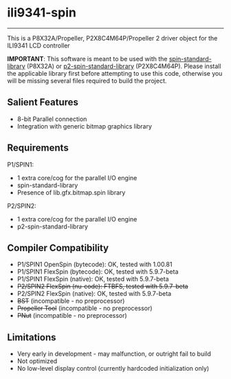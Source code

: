 # ili9341-spin 
--------------

This is a P8X32A/Propeller, P2X8C4M64P/Propeller 2 driver object for the ILI9341 LCD controller

**IMPORTANT**: This software is meant to be used with the [spin-standard-library](https://github.com/avsa242/spin-standard-library) (P8X32A) or [p2-spin-standard-library](https://github.com/avsa242/p2-spin-standard-library) (P2X8C4M64P). Please install the applicable library first before attempting to use this code, otherwise you will be missing several files required to build the project.

## Salient Features

* 8-bit Parallel connection
* Integration with generic bitmap graphics library

## Requirements

P1/SPIN1:
* 1 extra core/cog for the parallel I/O engine
* spin-standard-library
* Presence of lib.gfx.bitmap.spin library

P2/SPIN2:
* 1 extra core/cog for the parallel I/O engine
* p2-spin-standard-library

## Compiler Compatibility

* P1/SPIN1 OpenSpin (bytecode): OK, tested with 1.00.81
* P1/SPIN1 FlexSpin (bytecode): OK, tested with 5.9.7-beta
* P1/SPIN1 FlexSpin (native): OK, tested with 5.9.7-beta
* ~~P2/SPIN2 FlexSpin (nu-code): FTBFS, tested with 5.9.7-beta~~
* P2/SPIN2 FlexSpin (native): OK, tested with 5.9.7-beta
* ~~BST~~ (incompatible - no preprocessor)
* ~~Propeller Tool~~ (incompatible - no preprocessor)
* ~~PNut~~ (incompatible - no preprocessor)

## Limitations

* Very early in development - may malfunction, or outright fail to build
* Not optimized
* No low-level display control (currently hardcoded initialization only)


